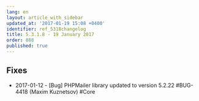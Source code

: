 ```yaml
---
lang: en
layout: article_with_sidebar
updated_at: '2017-01-19 15:08 +0400'
identifier: ref_5318changelog
title: 5.3.1.8 - 19 January 2017
order: 888
published: true
---
```

## Fixes

* 2017-01-12 - [Bug] PHPMailer library updated to version 5.2.22 #BUG-4418 (Maxim Kuznetsov) #Core
